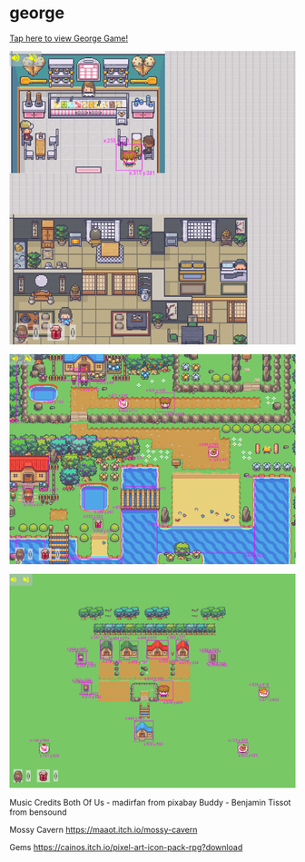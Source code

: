 # george

[Tap here to view George Game!](https://caitlynbakery.github.io/george_game/)

![level3 image](readme/level3.PNG)

![level1 image](readme/level1.PNG)

![level2 image](readme/level2.PNG)

Music Credits
Both Of Us - madirfan from pixabay
Buddy - Benjamin Tissot from bensound

Mossy Cavern
https://maaot.itch.io/mossy-cavern

Gems
https://cainos.itch.io/pixel-art-icon-pack-rpg?download
